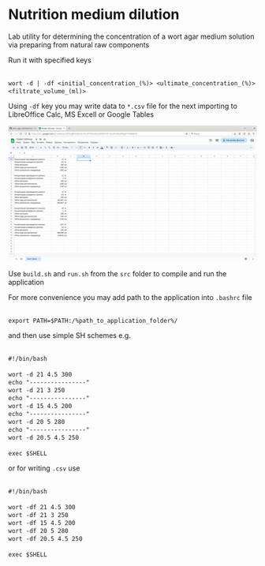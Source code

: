 # Nutrition medium dilution

Lab utility for determining the concentration of a wort agar medium solution via preparing from natural raw components

Run it with specified keys

```

wort -d | -df <initial_concentration_(%)> <ultimate_concentration_(%)> <filtrate_volume_(ml)>

```

Using `-df` key you may write data to `*.csv` file for the next importing to LibreOffice Calc, MS Excell or Google Tables

![Google table data import](/img/screen.png)

Use `build.sh` and `run.sh` from the `src` folder to compile and run the application

For more convenience you may add path to the application into `.bashrc` file

```

export PATH=$PATH:/%path_to_application_folder%/

```

and then use simple SH schemes e.g.

```SH

#!/bin/bash

wort -d 21 4.5 300
echo "----------------"
wort -d 21 3 250
echo "----------------"
wort -d 15 4.5 200
echo "----------------"
wort -d 20 5 280
echo "----------------"
wort -d 20.5 4.5 250

exec $SHELL

```

or for writing `.csv` use

```SH

#!/bin/bash

wort -df 21 4.5 300 
wort -df 21 3 250
wort -df 15 4.5 200
wort -df 20 5 280
wort -df 20.5 4.5 250

exec $SHELL

```
